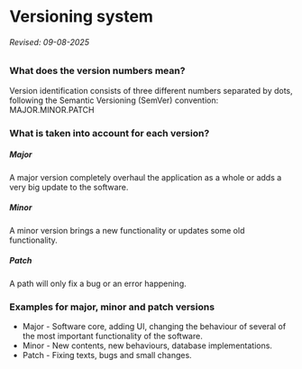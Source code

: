 # Versioning system

###### *Revised: 09-08-2025*

### What does the version numbers mean?
Version identification consists of three different numbers separated by dots, following the  Semantic Versioning (SemVer) convention: MAJOR.MINOR.PATCH

### What is taken into account for each version?

##### Major
A major version completely overhaul the application as a whole or adds a very big update to the software.

##### Minor
A minor version brings a new functionality or updates some old functionality.

##### Patch
A path will only fix a bug or an error happening. 

### Examples for major, minor and patch versions
- Major - Software core, adding UI, changing the behaviour of several of the most important functionality of the software.
- Minor - New contents, new behaviours, database implementations.
- Patch - Fixing texts, bugs and small changes.
